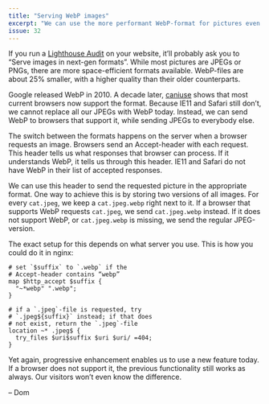 ```yaml
---
title: "Serving WebP images"
excerpt: "We can use the more performant WebP-format for pictures even though not all browsers support it yet."
issue: 32
---
```

If you run a [Lighthouse Audit](https://developers.google.com/speed/pagespeed/insights/) on your website, it’ll probably ask you to “Serve images in next-gen formats”. While most pictures are JPEGs or PNGs, there are more space-efficient formats available. WebP-files are about 25% smaller, with a higher quality than their older counterparts.

Google released WebP in 2010. A decade later, [caniuse](https://caniuse.com/#feat=webp) shows that most current browsers now support the format. Because IE11 and Safari still don’t, we cannot replace all our JPEGs with WebP today. Instead, we can send WebP to browsers that support it, while sending JPEGs to everybody else.

The switch between the formats happens on the server when a browser requests an image. Browsers send an Accept-header with each request. This header tells us what responses that browser can process. If it understands WebP, it tells us through this header. IE11 and Safari do not have WebP in their list of accepted responses.

We can use this header to send the requested picture in the appropriate format. One way to achieve this is by storing two versions of all images. For every `cat.jpeg`, we keep a `cat.jpeg.webp` right next to it. If a browser that supports WebP requests `cat.jpeg`, we send `cat.jpeg.webp` instead. If it does not support WebP, or `cat.jpeg.webp` is missing, we send the regular JPEG-version.

The exact setup for this depends on what server you use. This is how you could do it in nginx:

```nginx
# set `$suffix` to `.webp` if the
# Accept-header contains “webp”
map $http_accept $suffix {
  "~*webp" ".webp";
}

# if a `.jpeg`-file is requested, try
# `.jpeg${suffix}` instead; if that does
# not exist, return the `.jpeg`-file
location ~* .jpeg$ {
  try_files $uri$suffix $uri $uri/ =404;
}
```

Yet again, progressive enhancement enables us to use a new feature today. If a browser does not support it, the previous functionality still works as always. Our visitors won’t even know the difference.

– Dom

